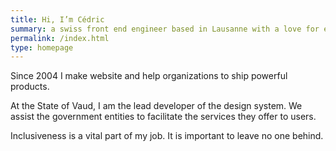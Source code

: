 ```yaml
---
title: Hi, I’m Cédric
summary: a swiss front end engineer based in Lausanne with a love for electronic music and hiking
permalink: /index.html
type: homepage
---
```


Since 2004 I make website and help organizations to ship powerful products.

At the State of Vaud, I am the lead developer of the design system. We assist the government entities to facilitate the services they offer to users.

Inclusiveness is a vital part of my job. It is important to leave no one behind.
